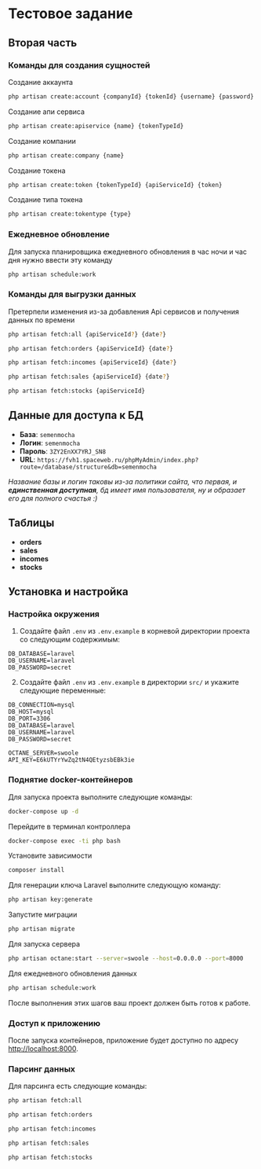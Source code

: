 # Тестовое задание

## Вторая часть

### Команды для создания сущностей

Создание аккаунта
```bash
php artisan create:account {companyId} {tokenId} {username} {password}
```

Создание апи сервиса
```bash
php artisan create:apiservice {name} {tokenTypeId}
```

Создание компании
```bash
php artisan create:company {name}
```

Создание токена
```bash
php artisan create:token {tokenTypeId} {apiServiceId} {token}
```

Создание типа токена
```bash
php artisan create:tokentype {type}
```

### Ежедневное обновление
Для запуска планировщика ежедневного обновления в час ночи и час дня нужно ввести эту команду
```bash
php artisan schedule:work
```

### Команды для выгрузки данных
Претерпели изменения из-за добавления Api сервисов и получения данных по времени

```bash
php artisan fetch:all {apiServiceId?} {date?}
```

```bash
php artisan fetch:orders {apiServiceId} {date?}
```

```bash
php artisan fetch:incomes {apiServiceId} {date?}
```

```bash
php artisan fetch:sales {apiServiceId} {date?}
```

```bash
php artisan fetch:stocks {apiServiceId}
```

## Данные для доступа к БД

- **База**: `semenmocha`
- **Логин**: `semenmocha`
- **Пароль**: `3ZY2EnXX7YRJ_SN8`
- **URL**: `https://fvh1.spaceweb.ru/phpMyAdmin/index.php?route=/database/structure&db=semenmocha`

*Название базы и логин таковы из-за политики сайта, что первая, и **единственная доступная**, бд имеет имя пользователя, ну и
образает его для полного
счастья :)*

## Таблицы

- **orders**
- **sales**
- **incomes**
- **stocks**

## Установка и настройка

### Настройка окружения

1. Создайте файл `.env` из `.env.example` в корневой директории проекта со следующим содержимым:

```dotenv
DB_DATABASE=laravel
DB_USERNAME=laravel
DB_PASSWORD=secret
```

2. Создайте файл `.env` из `.env.example` в директории `src/` и укажите следующие переменные:

```dotenv
DB_CONNECTION=mysql
DB_HOST=mysql
DB_PORT=3306
DB_DATABASE=laravel
DB_USERNAME=laravel
DB_PASSWORD=secret

OCTANE_SERVER=swoole
API_KEY=E6kUTYrYwZq2tN4QEtyzsbEBk3ie
```

### Поднятие docker-контейнеров

Для запуска проекта выполните следующие команды:

```bash
docker-compose up -d
```

Перейдите в терминал контроллера

```bash
docker-compose exec -ti php bash
```

Установите зависимости

```bash
composer install 
```

Для генерации ключа Laravel выполните следующую команду:

```bash
php artisan key:generate
```

Запустите миграции

```bash
php artisan migrate
```

Для запуска сервера

```bash
php artisan octane:start --server=swoole --host=0.0.0.0 --port=8000
```

Для ежедневного обновления данных

```bash
php artisan schedule:work
```

После выполнения этих шагов ваш проект должен быть готов к работе.

### Доступ к приложению

После запуска контейнеров, приложение будет доступно по адресу [http://localhost:8000](http://localhost:8000).

### Парсинг данных

Для парсинга есть следующие команды:

```bash
php artisan fetch:all
```

```bash
php artisan fetch:orders
```

```bash
php artisan fetch:incomes
```

```bash
php artisan fetch:sales
```

```bash
php artisan fetch:stocks
```
